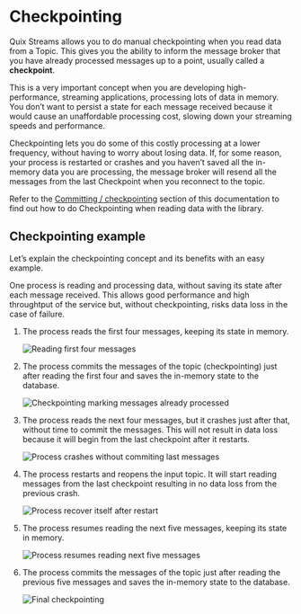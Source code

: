 # Checkpointing

Quix Streams allows you to do manual checkpointing when you read data from a Topic. This gives you the ability to inform the message broker that you have already processed messages up to a point, usually called a **checkpoint**.

This is a very important concept when you are developing high-performance, streaming applications, processing lots of data in memory. You don’t want to persist a state for each message received because it would cause an unaffordable processing cost, slowing down your streaming speeds and performance.

Checkpointing lets you do some of this costly processing at a lower frequency, without having to worry about losing data. If, for some reason, your process is restarted or crashes and you haven’t saved all the in-memory data you are processing, the message broker will resend all the messages from the last Checkpoint when you reconnect to the topic.

Refer to the [Committing / checkpointing](subscribe.md/#committing-checkpointing) section of this documentation to find out how to do Checkpointing when reading data with the library.

## Checkpointing example

Let’s explain the checkpointing concept and its benefits with an easy example.

One process is reading and processing data, without saving its state after each message received. This allows good performance and high throughtput of the service but, without checkpointing, risks data loss in the case of failure.

1.  The process reads the first four messages, keeping its state in memory.
    
    ![Reading first four messages](../images/Checkpointing1.png)

2.  The process commits the messages of the topic (checkpointing) just after reading the first four and saves the in-memory state to the database.
    
    ![Checkpointing marking messages already processed](../images/Checkpointing2.png)

3.  The process reads the next four messages, but it crashes just after that, without time to commit the messages. This will not result in data loss because it will begin from the last checkpoint after it restarts.
    
    ![Process crashes without commiting last messages](../images/Checkpointing3.png)

4.  The process restarts and reopens the input topic. It will start reading messages from the last checkpoint resulting in no data loss from the previous crash.
    
    ![Process recover itself after restart](../images/Checkpointing4.png)

5.  The process resumes reading the next five messages, keeping its state in memory.
    
    ![Process resumes reading next five messages](../images/Checkpointing5.png)

6.  The process commits the messages of the topic just after reading the previous five messages and saves the in-memory state to the database.
    
    ![Final checkpointing](../images/Checkpointing6.png)
